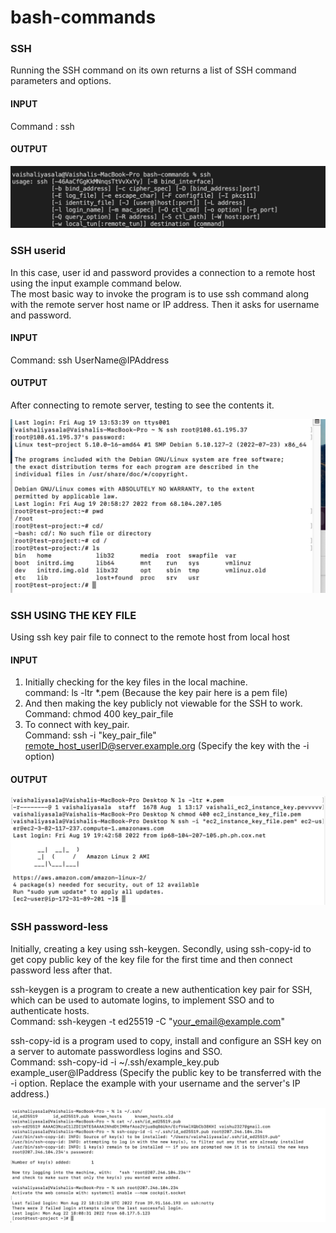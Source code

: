 # bash-commands

### SSH 
Running the SSH command on its own returns a list of SSH command parameters and options. 

#### INPUT 
Command : ssh
#### OUTPUT
![Alt text](/ssh/ssh.png)

### SSH userid 
In this case, user id and password provides a connection to a remote host using the input example command below. <br> The most basic way to invoke the program is to use ssh command along with the remote server host name or IP address. Then it asks for username and password.

#### INPUT
Command: ssh UserName@IPAddress

#### OUTPUT
After connecting to remote server, testing to see the contents it. 

![Alt text](/ssh/ssh_userID_password.png)

### SSH USING THE KEY FILE 
Using ssh key pair file to connect to the remote host from local host

#### INPUT
1. Initially checking for the key files in the local machine. 
<br> command: ls -ltr *.pem (Because the key pair here is a pem file) <br> 
2. And then making the key publicly not viewable for the SSH to work. <br> Command: chmod 400 key_pair_file <br>
3. To connect with key_pair. <br> Command: ssh -i "key_pair_file" remote_host_userID@server.example.org (Specify the key with the -i option)

#### OUTPUT
![Alt text](/ssh/ssh_key.png)

### SSH password-less 
Initially, creating a key using ssh-keygen. Secondly, using ssh-copy-id to get copy public key of the key file for the first time and then connect password less after that. <br> 

ssh-keygen is a program to create a new authentication key pair for SSH, which can be used to automate logins, to implement SSO and to authenticate hosts. <br> Command: ssh-keygen -t ed25519 -C "your_email@example.com" <br> 

ssh-copy-id is a program used to copy, install and configure an SSH key on a server to automate passwordless logins and SSO. <br> Command: ssh-copy-id -i ~/.ssh/example_key.pub example_user@IPaddress (Specify the public key to be transferred with the -i option. Replace the example with your username and the server's IP address.)

 ![Alt text](/ssh/ssh_password_less.png)
